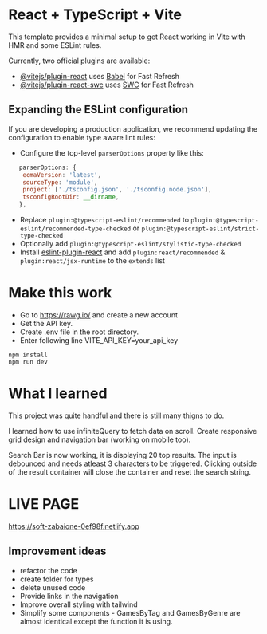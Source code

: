 # React + TypeScript + Vite

This template provides a minimal setup to get React working in Vite with HMR and some ESLint rules.

Currently, two official plugins are available:

- [@vitejs/plugin-react](https://github.com/vitejs/vite-plugin-react/blob/main/packages/plugin-react/README.md) uses [Babel](https://babeljs.io/) for Fast Refresh
- [@vitejs/plugin-react-swc](https://github.com/vitejs/vite-plugin-react-swc) uses [SWC](https://swc.rs/) for Fast Refresh

## Expanding the ESLint configuration

If you are developing a production application, we recommend updating the configuration to enable type aware lint rules:

- Configure the top-level `parserOptions` property like this:

```js
   parserOptions: {
    ecmaVersion: 'latest',
    sourceType: 'module',
    project: ['./tsconfig.json', './tsconfig.node.json'],
    tsconfigRootDir: __dirname,
   },
```

- Replace `plugin:@typescript-eslint/recommended` to `plugin:@typescript-eslint/recommended-type-checked` or `plugin:@typescript-eslint/strict-type-checked`
- Optionally add `plugin:@typescript-eslint/stylistic-type-checked`
- Install [eslint-plugin-react](https://github.com/jsx-eslint/eslint-plugin-react) and add `plugin:react/recommended` & `plugin:react/jsx-runtime` to the `extends` list

# Make this work

- Go to https://rawg.io/ and create a new account
- Get the API key.
- Create .env file in the root directory.
- Enter following line VITE_API_KEY=your_api_key

```
npm install
npm run dev
```

# What I learned

This project was quite handful and there is still many thigns to do.

I learned how to use infiniteQuery to fetch data on scroll. Create responsive grid design and navigation bar (working on mobile too).

Search Bar is now working, it is displaying 20 top results. The input is debounced and needs atleast 3 characters to be triggered. Clicking outside of the result container will close the container and reset the search string.


# LIVE PAGE

https://soft-zabaione-0ef98f.netlify.app

## Improvement ideas

- refactor the code
- create folder for types
- delete unused code
- Provide links in the navigation
- Improve overall styling with tailwind
- Simplify some components - GamesByTag and GamesByGenre are almost identical except the function it is using.
